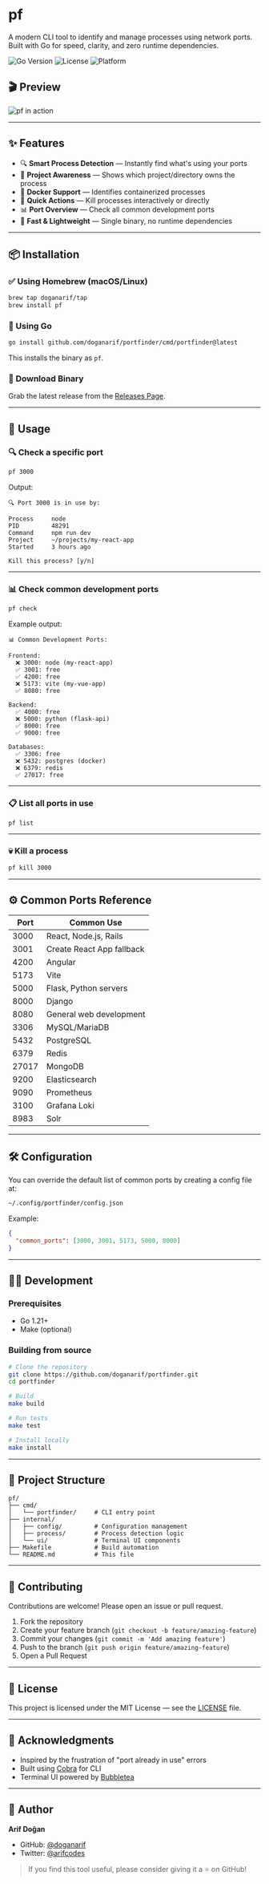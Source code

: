 # pf

A modern CLI tool to identify and manage processes using network ports.  
Built with Go for speed, clarity, and zero runtime dependencies.

![Go Version](https://img.shields.io/badge/Go-1.21+-00ADD8?style=flat&logo=go)
![License](https://img.shields.io/badge/license-MIT-blue)
![Platform](https://img.shields.io/badge/platform-macOS%20%7C%20Linux-lightgrey)

## 🎬 Preview

![pf in action](pf.gif)

---

## ✨ Features

- 🔍 **Smart Process Detection** — Instantly find what's using your ports
- 📁 **Project Awareness** — Shows which project/directory owns the process
- 🐳 **Docker Support** — Identifies containerized processes
- 🎯 **Quick Actions** — Kill processes interactively or directly
- 📊 **Port Overview** — Check all common development ports
- 🚀 **Fast & Lightweight** — Single binary, no runtime dependencies

---

## 📦 Installation

### ✅ Using Homebrew (macOS/Linux)

```bash
brew tap doganarif/tap
brew install pf
```

### 🧰 Using Go

```bash
go install github.com/doganarif/portfinder/cmd/portfinder@latest
```

This installs the binary as `pf`.

### 📁 Download Binary

Grab the latest release from the [Releases Page](https://github.com/doganarif/portfinder/releases).

---

## 🧪 Usage

### 🔍 Check a specific port

```bash
pf 3000
```

Output:

```
🔍 Port 3000 is in use by:

Process     node
PID         48291
Command     npm run dev
Project     ~/projects/my-react-app
Started     3 hours ago

Kill this process? [y/n]
```

---

### 📊 Check common development ports

```bash
pf check
```

Example output:

```
📊 Common Development Ports:

Frontend:
  ❌ 3000: node (my-react-app)
  ✅ 3001: free
  ✅ 4200: free
  ❌ 5173: vite (my-vue-app)
  ✅ 8080: free

Backend:
  ✅ 4000: free
  ❌ 5000: python (flask-api)
  ✅ 8000: free
  ✅ 9000: free

Databases:
  ✅ 3306: free
  ❌ 5432: postgres (docker)
  ❌ 6379: redis
  ✅ 27017: free
```

---

### 📋 List all ports in use

```bash
pf list
```

---

### 💀 Kill a process

```bash
pf kill 3000
```

---

## ⚙️ Common Ports Reference

| Port  | Common Use                |
| ----- | ------------------------- |
| 3000  | React, Node.js, Rails     |
| 3001  | Create React App fallback |
| 4200  | Angular                   |
| 5173  | Vite                      |
| 5000  | Flask, Python servers     |
| 8000  | Django                    |
| 8080  | General web development   |
| 3306  | MySQL/MariaDB             |
| 5432  | PostgreSQL                |
| 6379  | Redis                     |
| 27017 | MongoDB                   |
| 9200  | Elasticsearch             |
| 9090  | Prometheus                |
| 3100  | Grafana Loki              |
| 8983  | Solr                      |

---

## 🛠️ Configuration

You can override the default list of common ports by creating a config file at:

```bash
~/.config/portfinder/config.json
```

Example:

```json
{
  "common_ports": [3000, 3001, 5173, 5000, 8000]
}
```

---

## 🧑‍💻 Development

### Prerequisites

- Go 1.21+
- Make (optional)

### Building from source

```bash
# Clone the repository
git clone https://github.com/doganarif/portfinder.git
cd portfinder

# Build
make build

# Run tests
make test

# Install locally
make install
```

---

## 📁 Project Structure

```
pf/
├── cmd/
│   └── portfinder/     # CLI entry point
├── internal/
│   ├── config/         # Configuration management
│   ├── process/        # Process detection logic
│   └── ui/             # Terminal UI components
├── Makefile            # Build automation
└── README.md           # This file
```

---

## 🤝 Contributing

Contributions are welcome! Please open an issue or pull request.

1. Fork the repository
2. Create your feature branch (`git checkout -b feature/amazing-feature`)
3. Commit your changes (`git commit -m 'Add amazing feature'`)
4. Push to the branch (`git push origin feature/amazing-feature`)
5. Open a Pull Request

---

## 📜 License

This project is licensed under the MIT License — see the [LICENSE](LICENSE) file.

---

## 🙌 Acknowledgments

- Inspired by the frustration of "port already in use" errors
- Built using [Cobra](https://github.com/spf13/cobra) for CLI
- Terminal UI powered by [Bubbletea](https://github.com/charmbracelet/bubbletea)

---

## 🧑 Author

**Arif Doğan**

- GitHub: [@doganarif](https://github.com/doganarif)
- Twitter: [@arifcodes](https://twitter.com/arifcodes)

> If you find this tool useful, please consider giving it a ⭐️ on GitHub!
